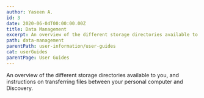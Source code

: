 ```yaml
---
author: Yaseen A.
id: 3
date: 2020-06-04T00:00:00.00Z
title: Data Management
excerpt: An overview of the different storage directories available to you, and instructions on transferring files between your personal computer and Discovery.
path: data-management
parentPath: user-information/user-guides
cat: userGuides
parentPage: User Guides
---
```

An overview of the different storage directories available to you, and instructions on transferring files between your personal computer and Discovery.
